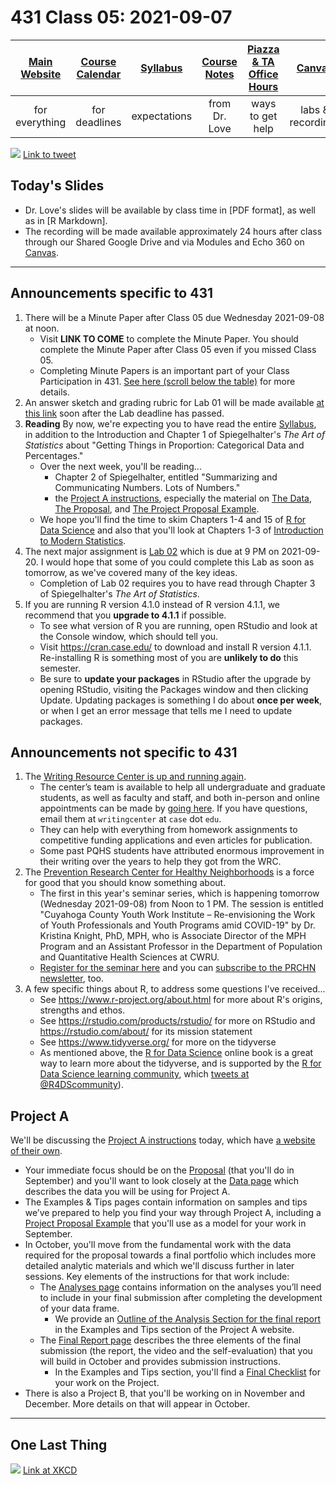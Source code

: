 # 431 Class 05: 2021-09-07

[Main Website](https://thomaselove.github.io/431/) | [Course Calendar](https://thomaselove.github.io/431/calendar.html) | [Syllabus](https://thomaselove.github.io/431-2021-syllabus/) | [Course Notes](https://thomaselove.github.io/431-notes/) | [Piazza & TA Office Hours](https://thomaselove.github.io/431/contact.html) | [Canvas](https://canvas.case.edu) | [Data and Code](https://github.com/THOMASELOVE/431-data)
:-----------: | :--------------: | :----------: | :---------: | :-------------: | :-----------: | :------------:
for everything | for deadlines | expectations | from Dr. Love | ways to get help | labs & recordings | for downloads

![](https://github.com/THOMASELOVE/431-2021/blob/main/classes/class05/images/lukito_2020-09-07.PNG) [Link to tweet](https://twitter.com/JosephineLukito/status/1303081582492889088)


## Today's Slides

- Dr. Love's slides will be available by class time in [PDF format], as well as in [R Markdown].
- The recording will be made available approximately 24 hours after class through our Shared Google Drive and via Modules and Echo 360 on [Canvas](https://canvas.case.edu).

--------

## Announcements specific to 431

1. There will be a Minute Paper after Class 05 due Wednesday 2021-09-08 at noon. 
    - Visit **LINK TO COME** to complete the Minute Paper. You should complete the Minute Paper after Class 05 even if you missed Class 05.
    - Completing Minute Papers is an important part of your Class Participation in 431. [See here (scroll below the table)](https://github.com/THOMASELOVE/431-2021/tree/main/minutepapers#upcoming-minute-papers) for more details.
2. An answer sketch and grading rubric for Lab 01 will be made available [at this link](https://github.com/THOMASELOVE/431-2021/blob/main/labs/lab01/README.md#after-the-lab) soon after the Lab deadline has passed.
3. **Reading** By now, we're expecting you to have read the entire [Syllabus](https://thomaselove.github.io/431-2021-syllabus/), in addition to the Introduction and Chapter 1 of Spiegelhalter's *The Art of Statistics* about "Getting Things in Proportion: Categorical Data and Percentages."
    - Over the next week, you'll be reading...
        - Chapter 2 of Spiegelhalter, entitled "Summarizing and Communicating Numbers. Lots of Numbers."
        - the [Project A instructions](https://thomaselove.github.io/431-2021-projectA/), especially the material on [The Data](https://thomaselove.github.io/431-2021-projectA/data.html), [The Proposal](https://thomaselove.github.io/431-2021-projectA/proposal.html), and [The Project Proposal Example](https://thomaselove.github.io/431-2021-projectA/exampleA.html).
    - We hope you'll find the time to skim Chapters 1-4 and 15 of [R for Data Science](https://r4ds.had.co.nz/) and also that you'll look at Chapters 1-3 of [Introduction to Modern Statistics](https://openintro-ims.netlify.app/).
4. The next major assignment is [Lab 02](https://github.com/THOMASELOVE/431-2021/tree/main/labs) which is due at 9 PM on 2021-09-20. I would hope that some of you could complete this Lab as soon as tomorrow, as we've covered many of the key ideas. 
    - Completion of Lab 02 requires you to have read through Chapter 3 of Spiegelhalter's *The Art of Statistics*.
5. If you are running R version 4.1.0 instead of R version 4.1.1, we recommend that you **upgrade to 4.1.1** if possible. 
    - To see what version of R you are running, open RStudio and look at the Console window, which should tell you.
    - Visit https://cran.case.edu/ to download and install R version 4.1.1. Re-installing R is something most of you are **unlikely to do** this semester.
    - Be sure to **update your packages** in RStudio after the upgrade by opening RStudio, visiting the Packages window and then clicking Update. Updating packages is something I do about **once per week**, or when I get an error message that tells me I need to update packages.

## Announcements not specific to 431

1. The [Writing Resource Center is up and running again](https://thedaily.case.edu/get-assistance-from-the-writing-resource-center-2/). 
    - The center’s team is available to help all undergraduate and graduate students, as well as faculty and staff, and both in-person and online appointments can be made by [going here](https://case.mywconline.com/). If you have questions, email them at `writingcenter` at `case` dot `edu`.
    - They can help with everything from homework assignments to competitive funding applications and even articles for publication. 
    - Some past PQHS students have attributed enormous improvement in their writing over the years to help they got from the WRC. 
2. The [Prevention Research Center for Healthy Neighborhoods](https://prchn.org/) is a force for good that you should know something about. 
    - The first in this year's seminar series, which is happening tomorrow (Wednesday 2021-09-08) from Noon to 1 PM. The session is entitled "Cuyahoga County Youth Work Institute – Re-envisioning the Work of Youth Professionals and Youth Programs amid COVID-19" by Dr. Kristina Knight, PhD, MPH, who is Associate Director of the MPH Program and an Assistant Professor in the Department of Population and Quantitative Health Sciences at CWRU.
    - [Register for the seminar here](https://prchn.org/seminar/) and you can [subscribe to the PRCHN newsletter](http://new.prchn.org/media-communications/), too. 
3. A few specific things about R, to address some questions I've received...
    - See https://www.r-project.org/about.html for more about R's origins, strengths and ethos.
    - See https://rstudio.com/products/rstudio/ for more on RStudio and https://rstudio.com/about/ for its mission statement
    - See https://www.tidyverse.org/ for more on the tidyverse
    - As mentioned above, the [R for Data Science](https://r4ds.had.co.nz/) online book is a great way to learn more about the tidyverse, and is supported by the [R for Data Science learning community](https://www.rfordatasci.com/), which [tweets at @R4DScommunity](https://twitter.com/R4DScommunity)).

## Project A

We'll be discussing the [Project A instructions](https://thomaselove.github.io/431-2021-projectA/) today, which have [a website of their own](https://thomaselove.github.io/431-2021-projectA/). 

- Your immediate focus should be on the [Proposal](https://thomaselove.github.io/431-2021-projectA/proposal.html) (that you'll do in September) and you'll want to look closely at the [Data page](https://thomaselove.github.io/431-2021-projectA/data.html) which describes the data you will be using for Project A.
- The Examples & Tips pages contain information on samples and tips we’ve prepared to help you find your way through Project A, including a [Project Proposal Example](https://thomaselove.github.io/431-2021-projectA/exampleA.html) that you'll use as a model for your work in September.
- In October, you'll move from the fundamental work with the data required for the proposal towards a final portfolio which includes more detailed analytic materials and which we'll discuss further in later sessions. Key elements of the instructions for that work include:
    - The [Analyses page](https://thomaselove.github.io/431-2021-projectA/analyses.html) contains information on the analyses you’ll need to include in your final submission after completing the development of your data frame. 
        - We provide an [Outline of the Analysis Section for the final report](https://thomaselove.github.io/431-2021-projectA/exampleB.html) in the Examples and Tips section of the Project A website.
    - The [Final Report page](https://thomaselove.github.io/431-2021-projectA/final.html) describes the three elements of the final submission (the report, the video and the self-evaluation) that you will build in October and provides submission instructions. 
        - In the Examples and Tips section, you'll find a [Final Checklist](https://thomaselove.github.io/431-2021-projectA/check_final.html) for your work on the Project.
- There is also a Project B, that you'll be working on in November and December. More details on that will appear in October.

--------

## One Last Thing

![](https://imgs.xkcd.com/comics/iso_8601.png) [Link at XKCD](https://xkcd.com/1179)

